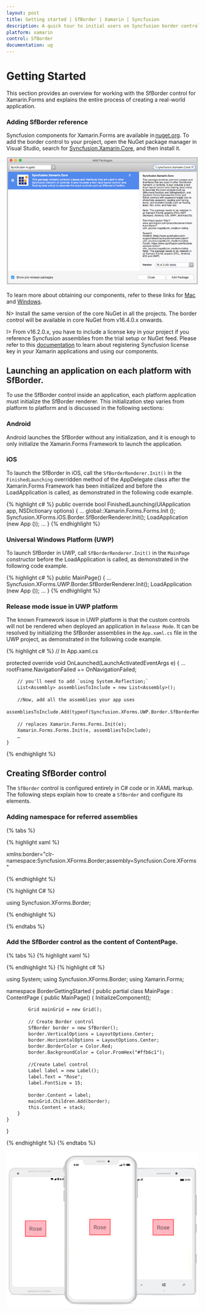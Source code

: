 ```yaml
---
layout: post
title: Getting started | SfBorder | Xamarin | Syncfusion
description: A quick tour to initial users on Syncfusion border control for Xamarin.Forms platform.
platform: xamarin
control: SfBorder
documentation: ug
---
```


# Getting Started

This section provides an overview for working with the SfBorder control for Xamarin.Forms and explains the entire process of creating a real-world application.

### Adding SfBorder reference

Syncfusion components for Xamarin.Forms are available in [nuget.org](https://www.nuget.org). To add the border control to your project, open the NuGet package manager in Visual Studio, search for [Syncfusion.Xamarin.Core](https://www.nuget.org/packages/Syncfusion.Xamarin.Core), and then install it.

![Xamarin Forms SfBorder Nuget reference](images/Xamarin_Forms_Border_Nuget.png)

To learn more about obtaining our components, refer to these links for [Mac](https://help.syncfusion.com/xamarin/introduction/download-and-installation/mac) and [Windows](https://help.syncfusion.com/xamarin/introduction/download-and-installation/windows).


N> Install the same version of the core NuGet in all the projects. The border control will be available in core NuGet from v16.4.0.x onwards.

I> From v16.2.0.x, you have to include a license key in your project if you reference Syncfusion assemblies from the trial setup or NuGet feed. Please refer to this [documentation](https://help.syncfusion.com/common/essential-studio/licensing/license-key) to learn about registering Syncfusion license key in your Xamarin applications and using our components.

## Launching an application on each platform with SfBorder.

To use the SfBorder control inside an application, each platform application must initialize the SfBorder renderer. This initialization step varies from platform to platform and is discussed in the following sections:

### Android

Android launches the SfBorder without any initialization, and it is enough to only initialize the Xamarin.Forms Framework to launch the application.

### iOS

To launch the SfBorder in iOS, call the `SfBorderRenderer.Init()` in the `FinishedLaunching` overridden method of the AppDelegate class after the Xamarin.Forms Framework has been initialized and before the LoadApplication is called, as demonstrated in the following code example.

{% highlight c# %}
public override bool FinishedLaunching(UIApplication app, NSDictionary options)
{
    …
    global::Xamarin.Forms.Forms.Init ();
    Syncfusion.XForms.iOS.Border.SfBorderRenderer.Init();
    LoadApplication (new App ());
    …
}
{% endhighlight %} 

### Universal Windows Platform (UWP)

To launch SfBorder in UWP, call `SfBorderRenderer.Init()` in the `MainPage` constructor before the LoadApplication is called, as demonstrated in the following code example.

{% highlight c# %}
public MainPage()
{
    …
    Syncfusion.XForms.UWP.Border.SfBorderRenderer.Init();
    LoadApplication (new App ());
    …
}
{% endhighlight %}

### Release mode issue in UWP platform

The known Framework issue in UWP platform is that the custom controls will not be rendered when deployed an application in `Release Mode`. It can be resolved by initializing the SfBorder assemblies in the `App.xaml.cs` file in the UWP project, as demonstrated in the following code example.

{% highlight c# %}
// In App.xaml.cs

protected override void OnLaunched(LaunchActivatedEventArgs e)
    {
        …
    	    rootFrame.NavigationFailed += OnNavigationFailed;
    
        // you'll need to add `using System.Reflection;`
        List<Assembly> assembliesToInclude = new List<Assembly>();
    
        //Now, add all the assemblies your app uses                 
        assembliesToInclude.Add(typeof(Syncfusion.XForms.UWP.Border.SfBorderRenderer).GetTypeInfo().Assembly);
    
        // replaces Xamarin.Forms.Forms.Init(e);        
        Xamarin.Forms.Forms.Init(e, assembliesToInclude);	
        …     
    }

{% endhighlight %}

## Creating SfBorder control

The `SfBorder` control is configured entirely in C# code or in XAML markup. The following steps explain how to create a `SfBorder` and configure its elements.

### Adding namespace for referred assemblies

{% tabs %} 

{% highlight xaml %} 

xmlns:border="clr-namespace:Syncfusion.XForms.Border;assembly=Syncfusion.Core.XForms" 

{% endhighlight %}

{% highlight C# %} 

using Syncfusion.XForms.Border; 

{% endhighlight %}

{% endtabs %}

### Add the SfBorder control as the content of ContentPage.

{% tabs %}
{% highlight xaml %}

<Grid>
<border:SfBorder 
   BorderColor="Red"
   BackgroundColor="#ffb6c1" 
   HorizontalOptions="Center" 
   VerticalOptions="Center"
   BorderWidth="3">
<Label 
  Text="Rose" 
  Margin="10" 
  Font="15"  />
</border:SfBorder>
</Grid>

{% endhighlight %}
{% highlight c# %}

using System;
using Syncfusion.XForms.Border;
using Xamarin.Forms;

namespace BorderGettingStarted
{
    public partial class MainPage : ContentPage
    {
        public MainPage()
        {
            InitializeComponent();

            Grid mainGrid = new Grid();

            // Create Border control
            SfBorder border = new SfBorder();
            border.VerticalOptions = LayoutOptions.Center;
            border.HorizontalOptions = LayoutOptions.Center;
            border.BorderColor = Color.Red;
            border.BackgroundColor = Color.FromHex("#ffb6c1");

            //Create Label control
            Label label = new Label();
            label.Text = "Rose";
            label.FontSize = 15;

            border.Content = label;
            mainGrid.Children.Add(border);
            this.Content = stack;
        }
    }
}
 
{% endhighlight %}
{% endtabs %}

![border](images/Xamarin_Forms_Border.png)
